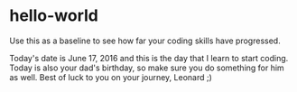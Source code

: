 # hello-world

Use this as a baseline to see how far your coding skills have progressed.

Today's date is June 17, 2016 and this is the day that I learn to start coding.
Today is also your dad's birthday, so make sure you do something for him as well.
Best of luck to you on your journey, Leonard ;)
